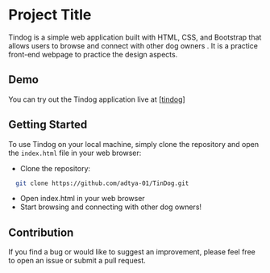 # Project Title

Tindog is a simple web application built with HTML, CSS, and Bootstrap that allows users to browse and connect with other dog owners . It is a practice front-end webpage to practice the design aspects.


## Demo

You can try out the Tindog application live at [[tindog](https://adtya-01.github.io/TinDog/)]


## Getting Started

To use Tindog on your local machine, simply clone the repository and open the `index.html` file in your web browser:

- Clone the repository:


```bash
  git clone https://github.com/adtya-01/TinDog.git
```
  - Open index.html in your web browser
  - Start browsing and connecting with other dog owners!

## Contribution

If you find a bug or would like to suggest an improvement, please feel free to open an issue or submit a pull request.
